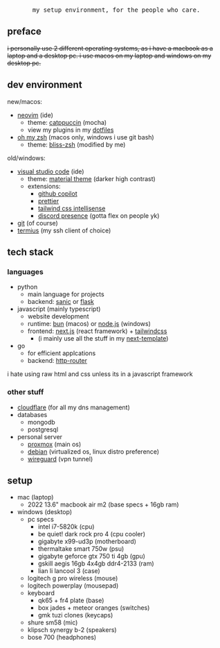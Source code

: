 <p align="center">
    <br>
    <br>
    <samp>
    my setup environment, for the people who care.
    </samp>
</p>

## preface

~~i personally use 2 different operating systems, as i have a macbook as a laptop and a desktop pc. i use macos on my laptop and windows on my desktop pc.~~

## dev environment

new/macos:

- [neovim](https://neovim.io/) (ide)
  - theme: [catppuccin](https://github.com/catppuccin/catppuccin) (mocha)
  - view my plugins in my [dotfiles](https://github.com/jckli/dotfiles/tree/master/nvim)
- [oh my zsh](https://ohmyz.sh/) (macos only, windows i use git bash)
  - theme: [bliss-zsh](https://github.com/jckli/bliss-zsh) (modified by me)

old/windows:

- [visual studio code](https://code.visualstudio.com/) (ide)
  - theme: [material theme](https://marketplace.visualstudio.com/items?itemName=Equinusocio.vsc-community-material-theme) (darker high contrast)
  - extensions:
    - [github copilot](https://marketplace.visualstudio.com/items?itemName=GitHub.copilot)
    - [prettier](https://marketplace.visualstudio.com/items?itemName=esbenp.prettier-vscode)
    - [tailwind css intellisense](https://marketplace.visualstudio.com/items?itemName=bradlc.vscode-tailwindcss)
    - [discord presence](https://marketplace.visualstudio.com/items?itemName=icrawl.discord-vscode) (gotta flex on people yk)
- [git](https://git-scm.com/) (of course)
- [termius](https://termius.com/) (my ssh client of choice)

## tech stack

### languages

- python
  - main language for projects
  - backend: [sanic](https://sanic.dev/) or [flask](https://flask.palletsprojects.com/)
- javascript (mainly typescript)
  - website development
  - runtime: [bun](https://bun.sh/) (macos) or [node.js](https://nodejs.org/) (windows)
  - frontend: [next.js](https://nextjs.org/) (react framework) + [tailwindcss](https://tailwindcss.com/)
    - (i mainly use all the stuff in my [next-template](https://github.com/jckli/next-template))
- go
  - for efficient applcations
  - backend: [http-router](https://github.com/julienschmidt/httprouter)

i hate using raw html and css unless its in a javascript framework

### other stuff

- [cloudflare](https://www.cloudflare.com/) (for all my dns management)
- databases
  - mongodb
  - postgresql
- personal server
  - [proxmox](https://www.proxmox.com/) (main os)
  - [debian](https://www.debian.org/) (virtualized os, linux distro preference)
  - [wireguard](https://www.wireguard.com/) (vpn tunnel)

## setup

- mac (laptop)
  - 2022 13.6" macbook air m2 (base specs + 16gb ram)
- windows (desktop)
  - pc specs
    - intel i7-5820k (cpu)
    - be quiet! dark rock pro 4 (cpu cooler)
    - gigabyte x99-ud3p (motherboard)
    - thermaltake smart 750w (psu)
    - gigabyte geforce gtx 750 ti 4gb (gpu)
    - gskill aegis 16gb 4x4gb ddr4-2133 (ram)
    - lian li lancool 3 (case)
  - logitech g pro wireless (mouse)
  - logitech powerplay (mousepad)
  - keyboard
    - qk65 + fr4 plate (base)
    - box jades + meteor oranges (switches)
    - gmk tuzi clones (keycaps)
  - shure sm58 (mic)
  - klipsch synergy b-2 (speakers)
  - bose 700 (headphones)
